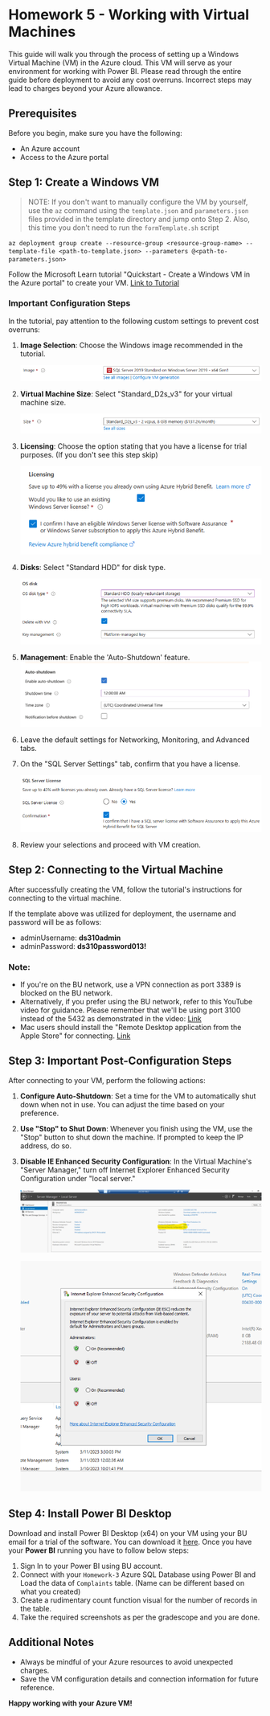 # Homework 5 - Working with Virtual Machines

This guide will walk you through the process of setting up a Windows Virtual Machine (VM) in the Azure cloud. This VM will serve as your environment for working with Power BI. Please read through the entire guide before deployment to avoid any cost overruns. Incorrect steps may lead to charges beyond your Azure allowance.

## Prerequisites

Before you begin, make sure you have the following:

- An Azure account
- Access to the Azure portal

## Step 1: Create a Windows VM

> NOTE: If you don't want to manually configure the VM by yourself, use the `az` command using the `template.json` and `parameters.json` files provided in the template directory and jump onto Step 2. Also, this time you don't need to run the `formTemplate.sh` script

```
az deployment group create --resource-group <resource-group-name> --template-file <path-to-template.json> --parameters @<path-to-parameters.json>
```

Follow the Microsoft Learn tutorial "Quickstart - Create a Windows VM in the Azure portal" to create your VM. [Link to Tutorial](https://learn.microsoft.com/en-us/azure/virtual-machines/windows/quick-create-portal)

### Important Configuration Steps

In the tutorial, pay attention to the following custom settings to prevent cost overruns:

1. **Image Selection**: Choose the Windows image recommended in the tutorial.

    ![Image Selection](../../images/hw5-img1.png)

2. **Virtual Machine Size**: Select "Standard_D2s_v3" for your virtual machine size.

    ![VM Size](../../images/hw5-img2.png)

3. **Licensing**: Choose the option stating that you have a license for trial purposes. (If you don't see this step skip)

    ![Licensing](../../images/hw5-img3.png)

4. **Disks**: Select "Standard HDD" for disk type.

    ![Disks](../../images/hw5-img4.png)

5. **Management**: Enable the 'Auto-Shutdown' feature.
    ![Auto_Shutdown](../../images/hw5-img4-5.png) 
   
7. Leave the default settings for Networking, Monitoring, and Advanced tabs.

8. On the "SQL Server Settings" tab, confirm that you have a license.

    ![SQL Server Settings](../../images/hw5-img5.png)

9. Review your selections and proceed with VM creation.

## Step 2: Connecting to the Virtual Machine

After successfully creating the VM, follow the tutorial's instructions for connecting to the virtual machine.

If the template above was utilized for deployment, the username and password will be as follows:
- adminUsername: **ds310admin**
- adminPassword: **ds310password013!**

### Note:

- If you're on the BU network, use a VPN connection as port 3389 is blocked on the BU network.
- Alternatively, if you prefer using the BU network, refer to this YouTube video for guidance. Please remember that we'll be using port 3100 instead of the 5432 as demonstrated in the video: [Link](https://www.youtube.com/watch?v=5_24GbLbOK4)
- Mac users should install the "Remote Desktop application from the Apple Store" for connecting. [Link](https://apps.apple.com/us/app/microsoft-remote-desktop/id1295203466?mt=12)

## Step 3: Important Post-Configuration Steps

After connecting to your VM, perform the following actions:

1. **Configure Auto-Shutdown**: Set a time for the VM to automatically shut down when not in use. You can adjust the time based on your preference.

2. **Use "Stop" to Shut Down**: Whenever you finish using the VM, use the "Stop" button to shut down the machine. If prompted to keep the IP address, do so.

3. **Disable IE Enhanced Security Configuration**: In the Virtual Machine's "Server Manager," turn off Internet Explorer Enhanced Security Configuration under "local server."

    ![IE Enhanced Security Configuration](../../images/hw5-img6.png)

    ![IE Enhanced Security Configuration](../../images/hw5-img7.png)

## Step 4: Install Power BI Desktop

Download and install Power BI Desktop (x64) on your VM using your BU email for a trial of the software. You can download it [here](https://powerbi.microsoft.com/en-us/desktop/).
Once you have your **Power BI** running you have to follow below steps:
1. Sign In to your Power BI using BU account.
2. Connect with your `Homework-3` Azure SQL Database using Power BI and Load the data of `Complaints` table. (Name can be different based on what you created)
3. Create a rudimentary count function visual for the number of records in the table.
4. Take the required screenshots as per the gradescope and you are done.

## Additional Notes

- Always be mindful of your Azure resources to avoid unexpected charges.
- Save the VM configuration details and connection information for future reference.

**Happy working with your Azure VM!**
